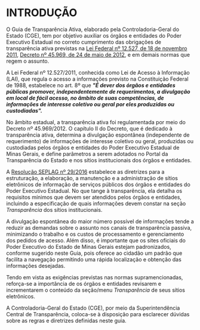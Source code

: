 # INTRODUÇÃO

O Guia de Transparência Ativa, elaborado pela Controladoria-Geral do Estado (CGE), tem por objetivo auxiliar os órgãos e entidades do Poder Executivo Estadual no correto cumprimento das obrigações de transparência ativa previstas na [Lei Federal nº 12.527, de 18 de novembro 2011](http://www.planalto.gov.br/ccivil_03/_ato2011-2014/2011/lei/l12527.htm), [Decreto nº 45.969, de 24 de maio de 2012](https://www.almg.gov.br/legislacao-mineira/texto/DEC/45969/2012/?cons=1), e em demais normas que regem o assunto.

A Lei Federal nº 12.527/2011, conhecida como Lei de Acesso à Informação (LAI), que regula o acesso a informações previsto na Constituição Federal de 1988, estabelece no art. 8º que ***"É dever dos órgãos e entidades públicas promover, independentemente de requerimentos, a divulgação em local de fácil acesso, no âmbito de suas competências, de informações de interesse coletivo ou geral por eles produzidas ou custodiadas".***

No âmbito estadual, a transparência ativa foi regulamentada por meio do Decreto nº 45.969/2012. O capítulo II do Decreto, que é dedicado à transparência ativa, determina a divulgação espontânea (independente de requerimento) de informações de interesse coletivo ou geral, produzidas ou custodiadas pelos órgãos e entidades do Poder Executivo Estadual de Minas Gerais, e define parâmetros a serem adotados no Portal da Transparência do Estado e nos sítios institucionais dos órgãos e entidades.

A [Resolução SEPLAG nº 29/2016](https://www.mg.gov.br/sites/default/files/planejamento/documentos/resolucao_sitios_seplag_29_de_05_07_2016_1.pdf) estabelece as diretrizes para a estruturação, a elaboração, a manutenção e a administração de sítios eletrônicos de informação de serviços públicos dos órgãos e entidades do Poder Executivo Estadual. No que tange à transparência, ela detalha os requisitos mínimos que devem ser atendidos pelos órgãos e entidades, incluindo a especificação de quais informações devem constar na seção *Transparência* dos sítios institucionais.

A divulgação espontânea do maior número possível de informações tende a reduzir as demandas sobre o assunto nos canais de transparência passiva, minimizando o trabalho e os custos de processamento e gerenciamento dos pedidos de acesso. Além disso, é importante que os sites oficiais do Poder Executivo do Estado de Minas Gerais estejam padronizados, conforme sugerido neste Guia, pois oferece ao cidadão um padrão que facilita a navegação permitindo uma rápida localização e obtenção das informações desejadas.

Tendo em vista as exigências previstas nas normas supramencionadas, reforça-se a importância de os órgãos e entidades revisarem e incrementarem o conteúdo da seção/menu *Transparência* de seus sítios eletrônicos. 

A Controladoria-Geral do Estado (CGE), por meio da Superintendência Central de Transparência, coloca-se à disposição para esclarecer dúvidas sobre as regras e diretrizes definidas neste guia.
